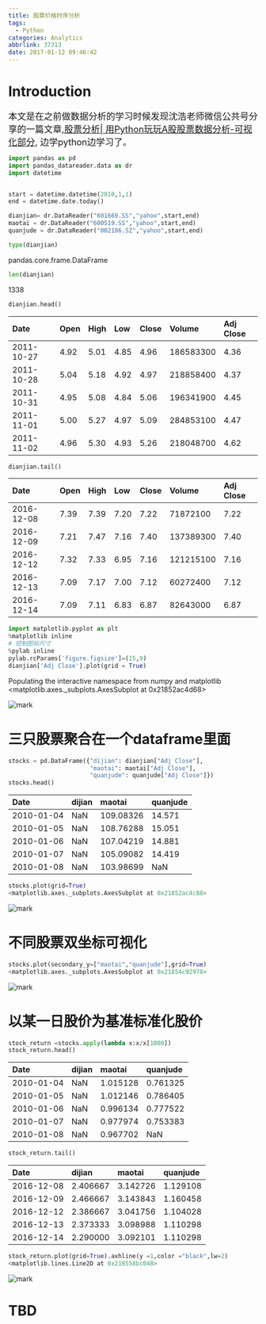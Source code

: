 ```yaml
---
title: 股票价格时序分析
tags:
  - Python
categories: Analytics
abbrlink: 37313
date: 2017-01-12 09:46:42
---
```

# Introduction
<font size="4">本文是在之前做数据分析的学习时候发现沈浩老师微信公共号分享的一篇文章,[股票分析| 用Python玩玩A股股票数据分析-可视化部分](http://mp.weixin.qq.com/s?__biz=MzIxNTQ4NzAwNA==&mid=2247484332&idx=1&sn=746f134abe4e6a2d459e96d1e7f74f44&chksm=9796c4dfa0e14dc98d304d211feb626c01f171bb1d765fa50a4b7aa1f6e219c368cb08ba7464&mpshare=1&scene=23&srcid=0112PO0iXGR6jcvgqrrBakiU#rd), 边学python边学习了。</font>
```Python
import pandas as pd
import pandas_datareader.data as dr
import datetime


start = datetime.datetime(2010,1,1)
end = datetime.date.today()

dianjian= dr.DataReader("601669.SS","yahoo",start,end)
maotai = dr.DataReader("600519.SS","yahoo",start,end)
quanjude = dr.DataReader("002186.SZ","yahoo",start,end)

type(dianjian)
```
pandas.core.frame.DataFrame
<!-- more -->
```Python
len(dianjian)
```
1338
```Python
dianjian.head()
```

|Date|Open|High|Low|Close|Volume|Adj Close|
|:---------|:---|:---|:---|:---|:--------|:---|
|2011-10-27|4.92|5.01|4.85|4.96|186583300|4.36|
|2011-10-28|5.04|5.18|4.92|4.97|218858400|4.37|
|2011-10-31|4.95|5.08|4.84|5.06|196341900|4.45|
|2011-11-01|5.00|5.27|4.97|5.09|284853100|4.47|
|2011-11-02|4.96|5.30|4.93|5.26|218048700|4.62|

```Python
dianjian.tail()
```

|Date|Open|High|Low|Close|Volume|Adj Close|
|:---------|:---|:---|:---|:---|:--------|:---|
|2016-12-08|7.39|7.39|7.20|7.22|71872100|7.22| 
|2016-12-09|7.21|7.47|7.16|7.40|137389300|7.40|
|2016-12-12|7.32|7.33|6.95|7.16|121215100|7.16|
|2016-12-13|7.09|7.17|7.00|7.12|60272400|7.12|
|2016-12-14|7.09|7.11|6.83|6.87|82643000|6.87|

```Python
import matplotlib.pyplot as plt
%matplotlib inline
# 控制图标尺寸
%pylab inline
pylab.rcParams['figure.figsize']=(15,9)
dianjian['Adj Close'].plot(grid = True)
```
Populating the interactive namespace from numpy and matplotlib
<matplotlib.axes._subplots.AxesSubplot at 0x21852ac4d68>

![mark](http://ojnmbqawr.bkt.clouddn.com/blog/20170112/151312262.png-Shuiyin)
# 三只股票聚合在一个dataframe里面
```Python
stocks = pd.DataFrame({"dijian": dianjian["Adj Close"],
                       "maotai": maotai["Adj Close"],
                       "quanjude": quanjude["Adj Close"]})
stocks.head()
```

|Date|dijian|maotai|quanjude|
|:---------|:--|:--------|:-----| 
|2010-01-04|NaN|109.08326|14.571|
|2010-01-05|NaN|108.76288|15.051|
|2010-01-06|NaN|107.04219|14.881|
|2010-01-07|NaN|105.09082|14.419|
|2010-01-08|NaN|103.98699|NaN|

```Python
stocks.plot(grid=True)
<matplotlib.axes._subplots.AxesSubplot at 0x21852ac4c88>
```

![mark](http://ojnmbqawr.bkt.clouddn.com/blog/20170112/151414282.png-Shuiyin)
# 不同股票双坐标可视化
```Python
stocks.plot(secondary_y=["maotai","quanjude"],grid=True)
<matplotlib.axes._subplots.AxesSubplot at 0x21854c92978>
```

![mark](http://ojnmbqawr.bkt.clouddn.com/blog/20170112/151430030.png-Shuiyin)
# 以某一日股价为基准标准化股价
```Python
stock_return =stocks.apply(lambda x:x/x[1000])
stock_return.head()
```

|Date|dijian|maotai|quanjude|
|:---------|:--|:--------|:-----| 
|2010-01-04|NaN|1.015128|0.761325|
|2010-01-05|NaN|1.012146|0.786405|
|2010-01-06|NaN|0.996134|0.777522|
|2010-01-07|NaN|0.977974|0.753383|
|2010-01-08|NaN|0.967702|NaN|

```Python
stock_return.tail()
```

|Date|dijian|maotai|quanjude|
|:---------|:-------|:-------|:-------| 
|2016-12-08|2.406667|3.142726|1.129108|
|2016-12-09|2.466667|3.143843|1.160458|
|2016-12-12|2.386667|3.041756|1.104028|
|2016-12-13|2.373333|3.098988|1.110298|
|2016-12-14|2.290000|3.092101|1.110298|

```Python
stock_return.plot(grid=True).axhline(y =1,color ="black",lw=2)
<matplotlib.lines.Line2D at 0x218558bc048>
```

![mark](http://ojnmbqawr.bkt.clouddn.com/blog/20170112/151441927.png-Shuiyin)
# TBD